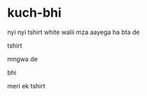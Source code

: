 # kuch-bhi

nyi nyi tshirt
white walii
mza aayega
ha bta de

tshirt

mngwa de

bhi

meri
ek tshirt 
